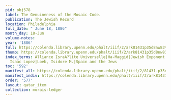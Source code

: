```yaml
---
pid: obj578
label: The Genuineness of the Mosaic Code.
publication: The Jewish Record
location: Philadelphia
full_date: " June 18, 1886"
month_day: 18-Jun
volume-notes:
year: '1886'
full: https://colenda.library.upenn.edu/phalt/iiif/2/ark81431p35d8nw83%2FSHA256E-s6655717--6fb8f36c21ca09e19dc36f45fa29b4ba956abaf45fca5316c799049048aa80d7.jpeg/full/3500,/0/default.jpg
thumb: https://colenda.library.upenn.edu/phalt/iiif/2/ark81431p35d8nw83%2FSHA256E-s6655717--6fb8f36c21ca09e19dc36f45fa29b4ba956abaf45fca5316c799049048aa80d7.jpeg/full/!200,200/0/default.jpg
index_terms: Alliance IsraA?lite Universelle|Ha-Maggid|Jewish Exponent (Philadelphia)|Lapuya,
  Isaac Lopez|Loeb, Isidore M.|Spain and the Jews
toc: '592'
manifest_all: https://colenda.library.upenn.edu/phalt/iiif/2/81431-p35d8nw83/manifest
manifest_indiv: https://colenda.library.upenn.edu/phalt/iiif/2/ark81431p35d8nw83%2FSHA256E-s6655717--6fb8f36c21ca09e19dc36f45fa29b4ba956abaf45fca5316c799049048aa80d7.jpeg
order: '577'
layout: qatar_item
collection: morais-ledger
---
```

